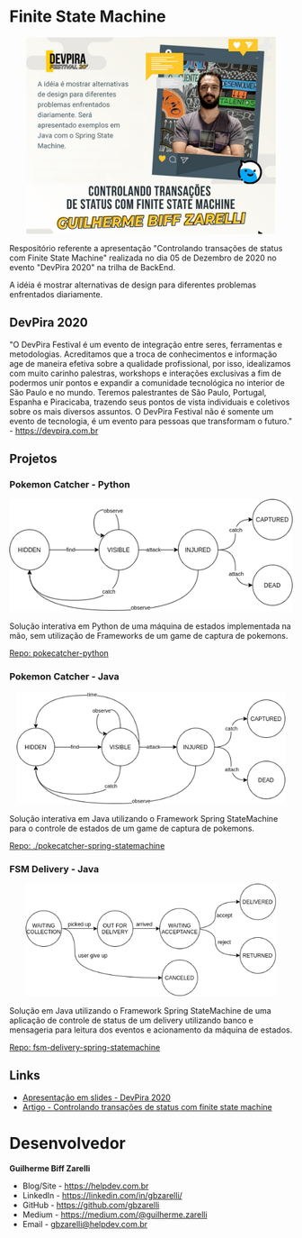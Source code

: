 # Finite State Machine

<p align="center">
    <img src="./images/banner.jpeg" height="350">
</p>

Respositório referente a apresentação "Controlando transações de status com Finite State Machine" realizada no dia 05 de Dezembro de 2020 no evento "DevPira 2020" na trilha de BackEnd. 

A idéia é mostrar alternativas de design para diferentes problemas enfrentados diariamente.

## DevPira 2020

"O DevPira Festival é um evento de integração entre seres, ferramentas e metodologias. Acreditamos que a troca de conhecimentos e informação age de maneira efetiva sobre a qualidade profissional, por isso, idealizamos com muito carinho palestras, workshops e interações exclusivas a fim de podermos unir pontos e expandir a comunidade tecnológica no interior de São Paulo e no mundo.
Teremos palestrantes de São Paulo, Portugal, Espanha e Piracicaba, trazendo seus pontos de vista individuais e coletivos sobre os mais diversos assuntos. O DevPira Festival não é somente um evento de tecnologia, é um evento para pessoas que transformam o futuro." - https://devpira.com.br

## Projetos

### Pokemon Catcher - Python

<p align="center">
    <img src="./images/diagram-1.png" height="200">
</p>

Solução interativa em Python de uma máquina de estados implementada na mão, sem utilização de Frameworks de um game de captura de pokemons. 

[Repo: pokecatcher-python](./pokecatcher-python)

### Pokemon Catcher - Java

<p align="center">
    <img src="./images/diagram-2.png" height="200">
</p>

Solução interativa em Java utilizando o Framework Spring StateMachine para o controle de estados de um game de captura de pokemons. 

[Repo: ./pokecatcher-spring-statemachine](./pokecatcher-spring-statemachine)

### FSM Delivery - Java

<p align="center">
    <img src="./images/diagram-3.png" height="200">
</p>

Solução em Java utilizando o Framework Spring StateMachine de uma aplicação de controle de status de um delivery utilizando banco e mensageria para leitura dos eventos e acionamento da máquina de estados. 

[Repo: fsm-delivery-spring-statemachine](./fsm-delivery-spring-statemachine)

## Links

- [Apresentação em slides - DevPira 2020](https://docs.google.com/presentation/d/1sFcJffwwWrUx4zeb1DB9MdSoWUu8AJZb6cb2ayJ53k8/edit?usp=sharing)
- [Artigo - Controlando transações de status com finite state machine](https://medium.com/@guilherme.zarelli/controlando-transações-de-status-com-finite-state-machine-7f47b906174a)

# Desenvolvedor

**Guilherme Biff Zarelli**
- Blog/Site - https://helpdev.com.br
- LinkedIn - https://linkedin.com/in/gbzarelli/
- GitHub - https://github.com/gbzarelli
- Medium - https://medium.com/@guilherme.zarelli
- Email - gbzarelli@helpdev.com.br